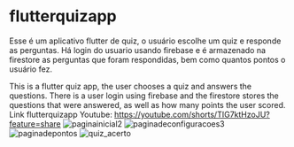 # flutterquizapp

Esse é um aplicativo flutter de quiz, o usuário escolhe um quiz e responde as perguntas. 
Há login do usuario usando firebase e é armazenado na firestore as perguntas que foram respondidas, bem como quantos pontos o usuário fez.

This is a flutter quiz app, the user chooses a quiz and answers the questions. There is a user login using firebase and the firestore stores the questions that were answered, as well as how many points the user scored.
Link flutterquizapp Youtube: https://youtube.com/shorts/TIG7ktHzoJU?feature=share
![paginainicial2](https://github.com/guilherme8portes/flutterquizapp/assets/137653762/e4a16f88-0728-400b-a80b-bc5dc1aba142)
![paginadeconfiguracoes3](https://github.com/guilherme8portes/flutterquizapp/assets/137653762/3d36d886-113c-48f9-a429-579db874c2da)
![paginadepontos](https://github.com/guilherme8portes/flutterquizapp/assets/137653762/5144735c-0728-4b52-83c0-2c20cd234139)
![quiz_acerto](https://github.com/guilherme8portes/flutterquizapp/assets/137653762/98b4602e-f305-4764-a699-c9bbf3d8185e)
